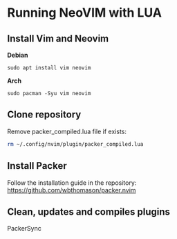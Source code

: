 # Running NeoVIM with LUA

## Install Vim and Neovim
**Debian**
```
sudo apt install vim neovim
```
**Arch**
```
sudo pacman -Syu vim neovim
```

## Clone repository

Remove packer_compiled.lua file if exists:
```bash
rm ~/.config/nvim/plugin/packer_compiled.lua
```

## Install Packer
Follow the installation guide in the repository:
https://github.com/wbthomason/packer.nvim

## Clean, updates and compiles plugins
PackerSync
